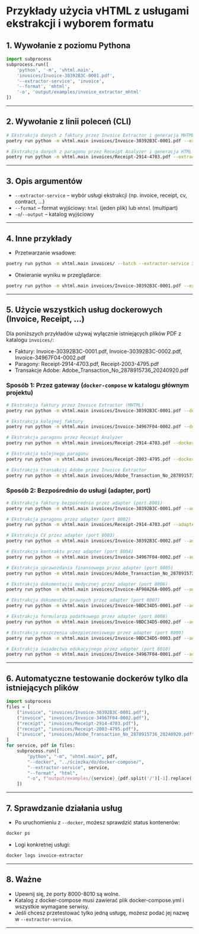 # Przykłady użycia vHTML z usługami ekstrakcji i wyborem formatu

## 1. Wywołanie z poziomu Pythona

```python
import subprocess
subprocess.run([
    'python', '-m', 'vhtml.main',
    'invoices/Invoice-30392B3C-0001.pdf',
    '--extractor-service', 'invoice',
    '--format', 'mhtml',
    '-o', 'output/examples/invoice_extractor_mhtml'
])
```

---

## 2. Wywołanie z linii poleceń (CLI)

```bash
# Ekstrakcja danych z faktury przez Invoice Extractor i generacja MHTML
poetry run python -m vhtml.main invoices/Invoice-30392B3C-0001.pdf --extractor-service invoice --format mhtml -o output/examples/invoice_extractor_mhtml

# Ekstrakcja danych z paragonu przez Receipt Analyzer i generacja HTML
poetry run python -m vhtml.main invoices/Receipt-2914-4703.pdf --extractor-service receipt --format html -o output/examples/receipt_analyzer_html
```

---

## 3. Opis argumentów

- `--extractor-service` – wybór usługi ekstrakcji (np. invoice, receipt, cv, contract, ...)
- `--format` – format wyjściowy: `html` (jeden plik) lub `mhtml` (multipart)
- `-o`/`--output` – katalog wyjściowy

---

## 4. Inne przykłady

- Przetwarzanie wsadowe:

```bash
poetry run python -m vhtml.main invoices/ --batch --extractor-service invoice --format mhtml -o output/examples/batch_mhtml
```

- Otwieranie wyniku w przeglądarce:

```bash
poetry run python -m vhtml.main invoices/Invoice-30392B3C-0001.pdf --extractor-service invoice --format html --view
```

---

## 5. Użycie wszystkich usług dockerowych (Invoice, Receipt, ...)

Dla poniższych przykładów używaj wyłącznie istniejących plików PDF z katalogu `invoices/`:

- Faktury: Invoice-30392B3C-0001.pdf, Invoice-30392B3C-0002.pdf, Invoice-34967F04-0002.pdf
- Paragony: Receipt-2914-4703.pdf, Receipt-2003-4795.pdf
- Transakcje Adobe: Adobe_Transaction_No_2878915736_20240920.pdf

### Sposób 1: Przez gateway (`docker-compose` w katalogu głównym projektu)

```bash
# Ekstrakcja faktury przez Invoice Extractor (MHTML)
poetry run python -m vhtml.main invoices/Invoice-30392B3C-0001.pdf --docker ../../ --extractor-service invoice --format mhtml -o output/examples/invoice_mhtml

# Ekstrakcja kolejnej faktury
poetry run python -m vhtml.main invoices/Invoice-34967F04-0002.pdf --docker ../../ --extractor-service invoice --format html -o output/examples/invoice_html

# Ekstrakcja paragonu przez Receipt Analyzer
poetry run python -m vhtml.main invoices/Receipt-2914-4703.pdf --docker ../../ --extractor-service receipt --format html -o output/examples/receipt_html

# Ekstrakcja kolejnego paragonu
poetry run python -m vhtml.main invoices/Receipt-2003-4795.pdf --docker ../../ --extractor-service receipt --format mhtml -o output/examples/receipt_mhtml

# Ekstrakcja transakcji Adobe przez Invoice Extractor
poetry run python -m vhtml.main invoices/Adobe_Transaction_No_2878915736_20240920.pdf --docker ../../ --extractor-service invoice --format html -o output/examples/adobe_invoice_html
```

### Sposób 2: Bezpośrednio do usługi (adapter, port)

```bash
# Ekstrakcja faktury bezpośrednio przez adapter (port 8001)
poetry run python -m vhtml.main invoices/Invoice-30392B3C-0001.pdf --adapter invoice --adapter-port 8001

# Ekstrakcja paragonu przez adapter (port 8002)
poetry run python -m vhtml.main invoices/Receipt-2914-4703.pdf --adapter receipt --adapter-port 8002

# Ekstrakcja CV przez adapter (port 8003)
poetry run python -m vhtml.main invoices/Invoice-30392B3C-0002.pdf --adapter cv --adapter-port 8003

# Ekstrakcja kontraktu przez adapter (port 8004)
poetry run python -m vhtml.main invoices/Invoice-34967F04-0002.pdf --adapter contract --adapter-port 8004

# Ekstrakcja sprawozdania finansowego przez adapter (port 8005)
poetry run python -m vhtml.main invoices/Adobe_Transaction_No_2878915736_20240920.pdf --adapter financial --adapter-port 8005

# Ekstrakcja dokumentacji medycznej przez adapter (port 8006)
poetry run python -m vhtml.main invoices/Invoice-AF90A26A-0005.pdf --adapter medical --adapter-port 8006

# Ekstrakcja dokumentów prawnych przez adapter (port 8007)
poetry run python -m vhtml.main invoices/Invoice-9BDC34D5-0001.pdf --adapter legal --adapter-port 8007

# Ekstrakcja formularza podatkowego przez adapter (port 8008)
poetry run python -m vhtml.main invoices/Invoice-9BDC34D5-0002.pdf --adapter tax --adapter-port 8008

# Ekstrakcja roszczenia ubezpieczeniowego przez adapter (port 8009)
poetry run python -m vhtml.main invoices/Invoice-9BDC34D5-0003.pdf --adapter insurance --adapter-port 8009

# Ekstrakcja świadectwa edukacyjnego przez adapter (port 8010)
poetry run python -m vhtml.main invoices/Invoice-34967F04-0001.pdf --adapter education --adapter-port 8010
```

---

## 6. Automatyczne testowanie dockerów tylko dla istniejących plików

```python
import subprocess
files = [
    ("invoice", "invoices/Invoice-30392B3C-0001.pdf"),
    ("invoice", "invoices/Invoice-34967F04-0002.pdf"),
    ("receipt", "invoices/Receipt-2914-4703.pdf"),
    ("receipt", "invoices/Receipt-2003-4795.pdf"),
    ("invoice", "invoices/Adobe_Transaction_No_2878915736_20240920.pdf"),
]
for service, pdf in files:
    subprocess.run([
        "python", "-m", "vhtml.main", pdf,
        "--docker", "../ścieżka/do/docker-compose/",
        "--extractor-service", service,
        "--format", "html",
        "-o", f"output/examples/{service}_{pdf.split('/')[-1].replace('.pdf','')}_html"
    ])
```

---

## 7. Sprawdzanie działania usług

- Po uruchomieniu z `--docker`, możesz sprawdzić status kontenerów:

```bash
docker ps
```

- Logi konkretnej usługi:

```bash
docker logs invoice-extractor
```

---

## 8. Ważne

- Upewnij się, że porty 8000-8010 są wolne.
- Katalog z docker-compose musi zawierać plik docker-compose.yml i wszystkie wymagane serwisy.
- Jeśli chcesz przetestować tylko jedną usługę, możesz podać jej nazwę w `--extractor-service`.

---
